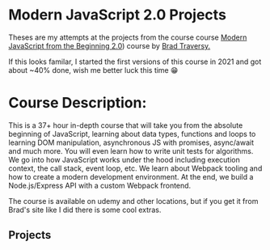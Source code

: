 # Modern JavaScript 2.0 Projects
Theses are my attempts at the projects from the course course [Modern JavaScript from the Beginning 2.0](https://www.traversymedia.com/modern-javascript-2-0)) course by [Brad Traversy.](https://www.linkedin.com/in/bradtraversy/)

If this looks familar, I started the first versions of this course in 2021 and got about ~40% done, wish me better luck this time 😁

# Course Description:
This is a 37+ hour in-depth course that will take you from the absolute beginning of JavaScript, learning about data types, functions and loops to learning DOM manipulation, asynchronous JS with promises, async/await and much more. You will even learn how to write unit tests for algorithms. We go into how JavaScript works under the hood including execution context, the call stack, event loop, etc. We learn about Webpack tooling and how to create a modern development environment. At the end, we build a Node.js/Express API with a custom Webpack frontend.

The course is available on udemy and other locations, but if you get it from Brad's site like I did there is some cool extras.

## Projects
